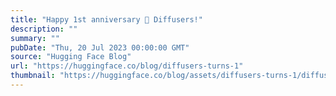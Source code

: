 ```yaml
---
title: "Happy 1st anniversary 🤗 Diffusers!"
description: ""
summary: ""
pubDate: "Thu, 20 Jul 2023 00:00:00 GMT"
source: "Hugging Face Blog"
url: "https://huggingface.co/blog/diffusers-turns-1"
thumbnail: "https://huggingface.co/blog/assets/diffusers-turns-1/diffusers-turns-1.png"
---
```


